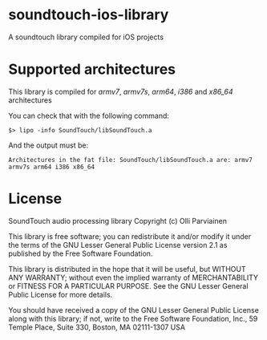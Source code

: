# soundtouch-ios-library
A soundtouch library compiled for iOS projects
# Supported architectures
This library is compiled for *armv7*, *armv7s*, *arm64*, *i386* and *x86_64* architectures

You can check that with the following command:

`$> lipo -info SoundTouch/libSoundTouch.a `

And the output must be:

`Architectures in the fat file: SoundTouch/libSoundTouch.a are: armv7 armv7s arm64 i386 x86_64 `

# License
SoundTouch audio processing library Copyright (c) Olli Parviainen

This library is free software; you can redistribute it and/or modify it under the terms of the GNU Lesser General Public License version 2.1 as published by the Free Software Foundation.

This library is distributed in the hope that it will be useful, but WITHOUT ANY WARRANTY; without even the implied warranty of MERCHANTABILITY or FITNESS FOR A PARTICULAR PURPOSE. See the GNU Lesser General Public License for more details.

You should have received a copy of the GNU Lesser General Public License along with this library; if not, write to the Free Software Foundation, Inc., 59 Temple Place, Suite 330, Boston, MA 02111-1307 USA

